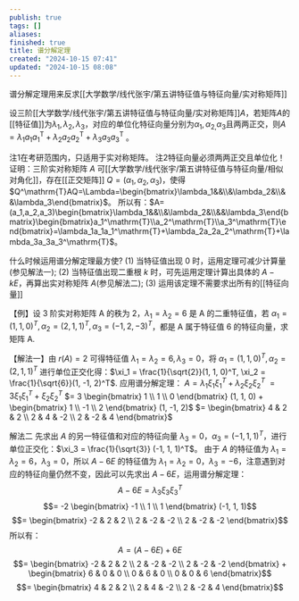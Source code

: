 ```yaml
---
publish: true
tags: []
aliases: 
finished: true
title: 谱分解定理
created: "2024-10-15 07:41"
updated: "2024-10-15 08:08"
---
```

谱分解定理用来反求[[大学数学/线代张宇/第五讲特征值与特征向量/实对称矩阵]]

设三阶[[大学数学/线代张宇/第五讲特征值与特征向量/实对称矩阵]]$A$，若矩阵$A$的[[特征值]]为$\lambda_1,\lambda_2,\lambda_3$，对应的单位化特征向量分别为$\alpha_1,\alpha_{2,}\alpha_{3}$且两两正交，则$A=\lambda_1a_1a_1^\mathrm{T}+\lambda_2a_2a_2^\mathrm{T}+\lambda_3a_3a_3^\mathrm{T}$ 。

注1在考研范围内，只适用于实对称矩阵。
注2特征向量必须两两正交且单位化！
证明：三阶实对称矩阵 $A$ 可[[大学数学/线代张宇/第五讲特征值与特征向量/相似对角化]]，存在[[正交矩阵]] $Q=(\alpha_1,\alpha_2,\alpha_3)$，使得 $Q^\mathrm{T}AQ=\Lambda=\begin{bmatrix}\lambda_1&&\\&\lambda_2&\\&&\lambda_3\end{bmatrix}$。
所以有：$A=(a_1,a_2,a_3)\begin{bmatrix}\lambda_1&&\\&\lambda_2&\\&&\lambda_3\end{bmatrix}\begin{bmatrix}a_1^\mathrm{T}\\a_2^\mathrm{T}\\a_3^\mathrm{T}\end{bmatrix}=\lambda_1a_1a_1^\mathrm{T}+\lambda_2a_2a_2^\mathrm{T}+\lambda_3a_3a_3^\mathrm{T}$。

什么时候运用谱分解定理最方使?
(1) 当特征值出现 $0$ 时，运用定理可减少计算量(参见解法一);
(2) 当特征值出现二重根 $k$ 时，可先运用定理计算出具体的 $A-kE$，再算出实对称矩阵 $A$(参见解法二);
(3) 运用该定理不需要求出所有的[[特征向量]]

【例】设 3 阶实对称矩阵 A 的秩为 2，$\lambda_1 = \lambda_2 = 6$ 是 A 的二重特征值，若 $\alpha_1 = (1, 1, 0)^T, \alpha_2 = (2, 1, 1)^T, \alpha_3 = (-1, 2, -3)^T$，都是 A 属于特征值 6 的特征向量，求矩阵 A.

【解法一】由 $r(A) = 2$ 可得特征值 $\lambda_1 = \lambda_2 = 6, \lambda_3 = 0$，将 $\alpha_1 = (1, 1, 0)^T, \alpha_2 = (2, 1, 1)^T$ 进行单位正交化得：$\xi_1 = \frac{1}{\sqrt{2}}(1, 1, 0)^T, \xi_2 = \frac{1}{\sqrt{6}}(1, -1, 2)^T$.
应用谱分解定理：
$A = \lambda_1 \xi_1 \xi_1^T + \lambda_2 \xi_2 \xi_2^T$
$= 3 \xi_1 \xi_1^T + \xi_2 \xi_2^T$
$= 3 \begin{bmatrix} 1 \\ 1 \\ 0 \end{bmatrix} (1, 1, 0) + \begin{bmatrix} 1 \\ -1 \\ 2 \end{bmatrix} (1, -1, 2)$
$= \begin{bmatrix} 4 & 2 & 2 \\ 2 & 4 & -2 \\ 2 & -2 & 4 \end{bmatrix}$

解法二
先求出 $A$ 的另一特征值和对应的特征向量 $\lambda_3 = 0$，$\alpha_3 = (-1, 1, 1)^T$，进行单位正交化：$\xi_3 = \frac{1}{\sqrt{3}} (-1, 1, 1)^T$。
由于 $A$ 的特征值为 $\lambda_1 = \lambda_2 = 6$，$\lambda_3 = 0$，所以 $A - 6E$ 的特征值为 $\lambda_1 = \lambda_2 = 0$，$\lambda_3 = -6$，注意遇到对应的特征向量仍然不变，因此可以先求出 $A - 6E$，运用谱分解定理：
$$A - 6E = \lambda_3 \xi_3 \xi_3^T$$
$$= -2 \begin{bmatrix} -1 \\ 1 \\ 1 \end{bmatrix} (-1, 1, 1)$$
$$= \begin{bmatrix} -2 & 2 & 2 \\ 2 & -2 & -2 \\ 2 & -2 & -2 \end{bmatrix}$$
所以有：
$$A = (A - 6E) + 6E$$
$$= \begin{bmatrix} -2 & 2 & 2 \\ 2 & -2 & -2 \\ 2 & -2 & -2 \end{bmatrix} + \begin{bmatrix} 6 & 0 & 0 \\ 0 & 6 & 0 \\ 0 & 0 & 6 \end{bmatrix}$$
$$= \begin{bmatrix} 4 & 2 & 2 \\ 2 & 4 & -2 \\ 2 & -2 & 4 \end{bmatrix}$$